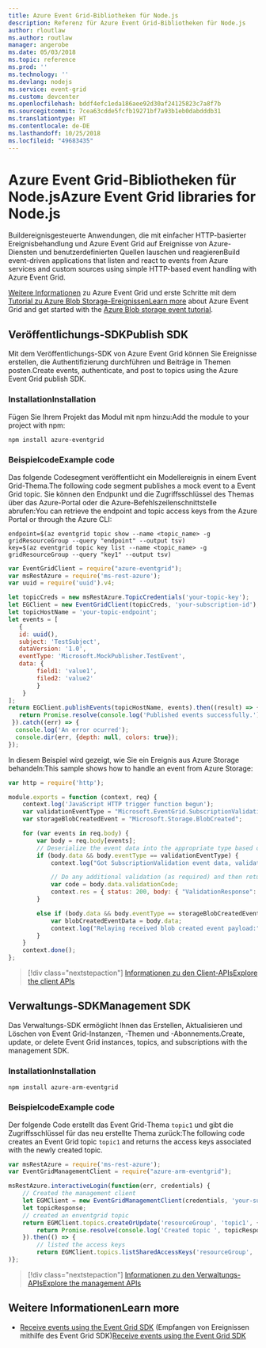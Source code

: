 ```yaml
---
title: Azure Event Grid-Bibliotheken für Node.js
description: Referenz für Azure Event Grid-Bibliotheken für Node.js
author: rloutlaw
ms.author: routlaw
manager: angerobe
ms.date: 05/03/2018
ms.topic: reference
ms.prod: ''
ms.technology: ''
ms.devlang: nodejs
ms.service: event-grid
ms.custom: devcenter
ms.openlocfilehash: bddf4efc1eda186aee92d30af24125823c7a8f7b
ms.sourcegitcommit: 7cea63cdde5fcfb19271bf7a93b1eb0dabdddb31
ms.translationtype: HT
ms.contentlocale: de-DE
ms.lasthandoff: 10/25/2018
ms.locfileid: "49683435"
---
```

# <a name="azure-event-grid-libraries-for-nodejs"></a><span data-ttu-id="a0a92-103">Azure Event Grid-Bibliotheken für Node.js</span><span class="sxs-lookup"><span data-stu-id="a0a92-103">Azure Event Grid libraries for Node.js</span></span>

<span data-ttu-id="a0a92-104">Buildereignisgesteuerte Anwendungen, die mit einfacher HTTP-basierter Ereignisbehandlung und Azure Event Grid auf Ereignisse von Azure-Diensten und benutzerdefinierten Quellen lauschen und reagieren</span><span class="sxs-lookup"><span data-stu-id="a0a92-104">Build event-driven applications that listen and react to events from Azure services and custom sources using simple HTTP-based event handling with Azure Event Grid.</span></span>

<span data-ttu-id="a0a92-105">[Weitere Informationen](/azure/event-grid/overview) zu Azure Event Grid und erste Schritte mit dem [Tutorial zu Azure Blob Storage-Ereignissen](/azure/storage/blobs/storage-blob-event-quickstart)</span><span class="sxs-lookup"><span data-stu-id="a0a92-105">[Learn more](/azure/event-grid/overview) about Azure Event Grid and get started with the [Azure Blob storage event tutorial](/azure/storage/blobs/storage-blob-event-quickstart).</span></span> 

## <a name="publish-sdk"></a><span data-ttu-id="a0a92-106">Veröffentlichungs-SDK</span><span class="sxs-lookup"><span data-stu-id="a0a92-106">Publish SDK</span></span>

<span data-ttu-id="a0a92-107">Mit dem Veröffentlichungs-SDK von Azure Event Grid können Sie Ereignisse erstellen, die Authentifizierung durchführen und Beiträge in Themen posten.</span><span class="sxs-lookup"><span data-stu-id="a0a92-107">Create events, authenticate, and post to topics using the Azure Event Grid publish SDK.</span></span>

### <a name="installation"></a><span data-ttu-id="a0a92-108">Installation</span><span class="sxs-lookup"><span data-stu-id="a0a92-108">Installation</span></span>

<span data-ttu-id="a0a92-109">Fügen Sie Ihrem Projekt das Modul mit npm hinzu:</span><span class="sxs-lookup"><span data-stu-id="a0a92-109">Add the module to your project with npm:</span></span>

```bash
npm install azure-eventgrid
```

### <a name="example-code"></a><span data-ttu-id="a0a92-110">Beispielcode</span><span class="sxs-lookup"><span data-stu-id="a0a92-110">Example code</span></span>

<span data-ttu-id="a0a92-111">Das folgende Codesegment veröffentlicht ein Modellereignis in einem Event Grid-Thema.</span><span class="sxs-lookup"><span data-stu-id="a0a92-111">The following code segment publishes a mock event to a Event Grid topic.</span></span> <span data-ttu-id="a0a92-112">Sie können den Endpunkt und die Zugriffsschlüssel des Themas über das Azure-Portal oder die Azure-Befehlszeilenschnittstelle abrufen:</span><span class="sxs-lookup"><span data-stu-id="a0a92-112">You can retrieve the endpoint and topic access keys from the Azure Portal or through the Azure CLI:</span></span>

```azurecli-interactive
endpoint=$(az eventgrid topic show --name <topic_name> -g gridResourceGroup --query "endpoint" --output tsv)
key=$(az eventgrid topic key list --name <topic_name> -g gridResourceGroup --query "key1" --output tsv)
```

```javascript
var EventGridClient = require("azure-eventgrid");
var msRestAzure = require('ms-rest-azure');
var uuid = require('uuid').v4;

let topicCreds = new msRestAzure.TopicCredentials('your-topic-key');
let EGClient = new EventGridClient(topicCreds, 'your-subscription-id');
let topicHostName = 'your-topic-endpoint';
let events = [
   {
   id: uuid(),
   subject: 'TestSubject',
   dataVersion: '1.0',
   eventType: 'Microsoft.MockPublisher.TestEvent',
   data: {
        field1: 'value1',
        filed2: 'value2'
        }
    }
];
return EGClient.publishEvents(topicHostName, events).then((result) => {
   return Promise.resolve(console.log('Published events successfully.'));
 }).catch((err) => {
  console.log('An error ocurred');
  console.dir(err, {depth: null, colors: true});
});
```

<span data-ttu-id="a0a92-113">In diesem Beispiel wird gezeigt, wie Sie ein Ereignis aus Azure Storage behandeln:</span><span class="sxs-lookup"><span data-stu-id="a0a92-113">This sample shows how to handle an event from Azure Storage:</span></span>

```javascript
var http = require('http');

module.exports = function (context, req) {
    context.log('JavaScript HTTP trigger function begun');
    var validationEventType = "Microsoft.EventGrid.SubscriptionValidationEvent";
    var storageBlobCreatedEvent = "Microsoft.Storage.BlobCreated";

    for (var events in req.body) {
        var body = req.body[events];
        // Deserialize the event data into the appropriate type based on event type  
        if (body.data && body.eventType == validationEventType) {
            context.log("Got SubscriptionValidation event data, validation code: " + body.data.validationCode + " topic: " + body.topic);

            // Do any additional validation (as required) and then return back the below response
            var code = body.data.validationCode;
            context.res = { status: 200, body: { "ValidationResponse": code } };
        }

        else if (body.data && body.eventType == storageBlobCreatedEvent) {
            var blobCreatedEventData = body.data;
            context.log("Relaying received blob created event payload:" + JSON.stringify(blobCreatedEventData));
        }
    }
    context.done();
};
```

> [!div class="nextstepaction"]
> [<span data-ttu-id="a0a92-114">Informationen zu den Client-APIs</span><span class="sxs-lookup"><span data-stu-id="a0a92-114">Explore the client APIs</span></span>](/javascript/api/overview/azure/eventgrid/client)

## <a name="management-sdk"></a><span data-ttu-id="a0a92-115">Verwaltungs-SDK</span><span class="sxs-lookup"><span data-stu-id="a0a92-115">Management SDK</span></span>

<span data-ttu-id="a0a92-116">Das Verwaltungs-SDK ermöglicht Ihnen das Erstellen, Aktualisieren und Löschen von Event Grid-Instanzen, -Themen und -Abonnements.</span><span class="sxs-lookup"><span data-stu-id="a0a92-116">Create, update, or delete Event Grid instances, topics, and subscriptions with the management SDK.</span></span>

### <a name="installation"></a><span data-ttu-id="a0a92-117">Installation</span><span class="sxs-lookup"><span data-stu-id="a0a92-117">Installation</span></span>

```
npm install azure-arm-eventgrid
```

### <a name="example-code"></a><span data-ttu-id="a0a92-118">Beispielcode</span><span class="sxs-lookup"><span data-stu-id="a0a92-118">Example code</span></span>

<span data-ttu-id="a0a92-119">Der folgende Code erstellt das Event Grid-Thema `topic1` und gibt die Zugriffsschlüssel für das neu erstellte Thema zurück:</span><span class="sxs-lookup"><span data-stu-id="a0a92-119">The following code creates an Event Grid topic `topic1` and returns the access keys associated with the newly created topic.</span></span>

```javascript
var msRestAzure = require('ms-rest-azure');
var EventGridManagementClient = require("azure-arm-eventgrid");

msRestAzure.interactiveLogin(function(err, credentials) {
    // Created the management client
    let EGMClient = new EventGridManagementClient(credentials, 'your-subscription-id');
    let topicResponse;
    // created an enventgrid topic
    return EGMClient.topics.createOrUpdate('resourceGroup', 'topic1', { location: 'westus' }).then((topicResponse) => {
        return Promise.resolve(console.log('Created topic ', topicResponse));
    }).then(() => {
        // listed the access keys
        return EGMClient.topics.listSharedAccessKeys('resourceGroup', 'topic1')}
)};
```

> [!div class="nextstepaction"]
> [<span data-ttu-id="a0a92-120">Informationen zu den Verwaltungs-APIs</span><span class="sxs-lookup"><span data-stu-id="a0a92-120">Explore the management APIs</span></span>](/javascript/api/overview/azure/eventgrid/management)

## <a name="learn-more"></a><span data-ttu-id="a0a92-121">Weitere Informationen</span><span class="sxs-lookup"><span data-stu-id="a0a92-121">Learn more</span></span>

- <span data-ttu-id="a0a92-122">[Receive events using the Event Grid SDK](/azure/event-grid/receive-events) (Empfangen von Ereignissen mithilfe des Event Grid SDK)</span><span class="sxs-lookup"><span data-stu-id="a0a92-122">[Receive events using the Event Grid SDK](/azure/event-grid/receive-events)</span></span>
